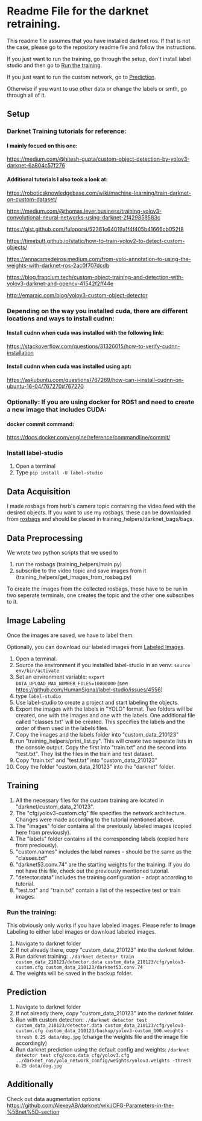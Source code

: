 # Readme File for the darknet retraining. 
This readme file assumes that you have installed darknet ros. If that is not the case, please go to the repository readme file and follow the instructions.

If you just want to run the training, go through the setup, don't install label studio and then go to [Run the training](#Run-the-training). 

If you just want to run the custom network, go to [Prediction](#Prediction).

Otherwise if you want to use other data or change the labels or smth, go through all of it. 

## Setup

### Darknet Training tutorials for reference:

#### I mainly focued on this one:

https://medium.com/@hitesh-gupta/custom-object-detection-by-yolov3-darknet-6a804c57f276

#### Additional tutorials I also took a look at:

https://roboticsknowledgebase.com/wiki/machine-learning/train-darknet-on-custom-dataset/

https://medium.com/@thomas.lever.business/training-yolov3-convolutional-neural-networks-using-darknet-2f429858583c

https://gist.github.com/fuloporsi/52361c64019a1f4f405b41666cb052f8

https://timebutt.github.io/static/how-to-train-yolov2-to-detect-custom-objects/

https://annacsmedeiros.medium.com/from-yolo-annotation-to-using-the-weights-with-darknet-ros-2ac0f707dcdb

https://blog.francium.tech/custom-object-training-and-detection-with-yolov3-darknet-and-opencv-41542f2ff44e

http://emaraic.com/blog/yolov3-custom-object-detector


### Depending on the way you installed cuda, there are different locations and ways to install cudnn:

#### Install cudnn when cuda was installed with the following link:
https://stackoverflow.com/questions/31326015/how-to-verify-cudnn-installation

#### Install cudnn when cuda was installed using apt: 
https://askubuntu.com/questions/767269/how-can-i-install-cudnn-on-ubuntu-16-04/767270#767270


### Optionally: If you are using docker for ROS1 and need to create a new image that includes CUDA:
#### docker commit command: 
https://docs.docker.com/engine/reference/commandline/commit/

### Install label-studio
1) Open a terminal
2) Type `pip install -U label-studio`

## Data Acquisition
I made rosbags from hsrb's camera topic containing the video feed with the desired objects.
If you want to use my rosbags, these can be downloaded from [rosbags](https://drive.google.com/drive/folders/1x9WCDsTxU7X-ykubjRppJEF_jbiJNi0a?usp=sharing) and should be placed in training_helpers/darknet_bags/bags.

## Data Preprocessing
We wrote two python scripts that we used to 
1) run the rosbags (training_helpers/main.py)
2) subscribe to the video topic and save images from it (training_helpers/get_images_from_rosbag.py)
   
To create the images from the collected rosbags, these have to be run in two seperate terminals, one creates the topic and the other one subscribes to it. 
   
## Image Labeling
Once the images are saved, we have to label them. 

Optionally, you can download our labeled images from [Labeled Images](https://drive.google.com/drive/folders/1CoZcy3mNpAxPyaINh2AEKfgZAVn9NRht?usp=sharing).

1) Open a terminal.
2) Source the environment if you installed label-studio in an venv: `source env/bin/activate`
3) Set an environment variable: `export DATA_UPLOAD_MAX_NUMBER_FILES=10000000` (see https://github.com/HumanSignal/label-studio/issues/4556)
4) type `label-studio`
5) Use label-studio to create a project and start labeling the objects.
6) Export the images with the labels in "YOLO" format. Two folders will be created, one with the images and one with the labels. One additional file called "classes.txt" will be created. This specifies the labels and the order of them used in the labels files.
7) Copy the images and the labels folder into "custom_data_210123"
8) run "training_helpers/print_list.py". This will create two seperate lists in the console output. Copy the first into "train.txt" and the second into "test.txt". They list the files in the train and test dataset.
9) Copy "train.txt" and "test.txt" into "custom_data_210123"
10) Copy the folder "custom_data_210123" into the "darknet" folder.

## Training
1) All the necessary files for the custom training are located in "darknet/custom_data_210123".
2) The "cfg/yolov3-custom.cfg" file specifies the network architecture. Changes were made according to the tutorial mentioned above.
3) The "images" folder contains all the previously labeled images (copied here from previously).
4) The "labels" folder contains all the corresponding labels (copied here from preciously). 
5) "custom.names" includes the label names - should be the same as the "classes.txt"
6) "darknet53.conv.74" are the starting weights for the training. If you do not have this file, check out the previously mentioned tutorial.
7) "detector.data" includes the training configuration - adapt according to tutorial.
8) "test.txt" and "train.txt" contain a list of the respective test or train images.

### Run the training:
This obviously only works if you have labeled images. Please refer to Image Labeling to either label images or download labeled images.
1)  Navigate to darknet folder
2)  If not already there, copy "custom_data_210123" into the darknet folder.
3)  Run darknet training: `./darknet detector train custom_data_210123/detector.data custom_data_210123/cfg/yolov3-custom.cfg custom_data_210123/darknet53.conv.74`
4)  The weights will be saved in the backup folder.

## Prediction
1)  Navigate to darknet folder
2)  If not already there, copy "custom_data_210123" into the darknet folder.
3) Run with custom detection: `./darknet detector test custom_data_210123/detector.data custom_data_210123/cfg/yolov3-custom.cfg custom_data_210123/backup/yolov3-custom_100.weights -thresh 0.25 data/dog.jpg` (change the weights file and the image file accordingly)
4) Run darknet prediction using the default config and weights: `/darknet detector test cfg/coco.data cfg/yolov3.cfg ../darknet_ros/yolo_network_config/weights/yolov3.weights -thresh 0.25 data/dog.jpg`

## Additionally
Check out data augmentation options:
https://github.com/AlexeyAB/darknet/wiki/CFG-Parameters-in-the-%5Bnet%5D-section
